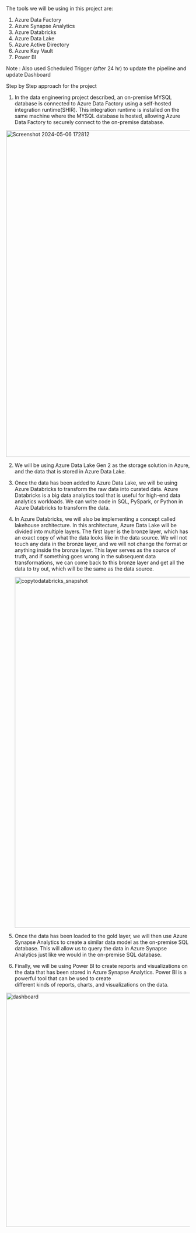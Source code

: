 The tools we will be using in this project are:

1) Azure Data Factory
2) Azure Synapse Analytics
3) Azure Databricks
4) Azure Data Lake
5) Azure Active Directory
6) Azure Key Vault
7) Power BI

Note : Also used Scheduled Trigger (after 24 hr) to update the pipeline and update Dashboard

Step by Step approach for the project

1. In the data engineering project described, an on-premise MYSQL database is connected to Azure Data Factory using a self-hosted integration runtime(SHIR). This integration runtime is installed on the same machine where the MYSQL database is hosted, allowing Azure Data Factory to securely connect to the on-premise database.


<img width="893" alt="Screenshot 2024-05-06 172812" src="https://github.com/Nikhil1998-Mogre/End-to-End-Relatime-Data-Engineering-project/assets/109106842/12886f64-8a2a-46cd-80a0-0518c70b7ee4">

2. We will be using Azure Data Lake Gen 2 as the storage solution in Azure, and the data that is stored in Azure Data Lake.

3. Once the data has been added to Azure Data Lake, we will be using Azure Databricks to transform the raw data into curated data. Azure Databricks is a big data analytics tool that is useful for high-end data analytics workloads. We can write code in SQL, PySpark, or Python in Azure Databricks to transform the data.

4. In Azure Databricks, we will also be implementing a concept called lakehouse architecture. In this architecture, Azure Data Lake will be divided into multiple layers. The first layer is the bronze layer, which has an exact copy of what the data looks like in the data source. We will not touch any data in the bronze layer, and we will not change the format or anything inside the bronze layer. This layer serves as the source of truth, and if something goes wrong in the subsequent data transformations, we can come back to this bronze layer and get all the data to try out, which will be the same as the data source.

   <img width="959" alt="copytodatabricks_snapshot" src="https://github.com/Nikhil1998-Mogre/End-to-End-Relatime-Data-Engineering-project/assets/109106842/eca52929-b0e2-4f27-9f34-852015bfcb7b">

5. Once the data has been loaded to the gold layer, we will then use Azure Synapse Analytics to create a similar data model as the on-premise SQL database. This will allow us to query the data in Azure Synapse Analytics just like we would in the on-premise SQL database.

6. Finally, we will be using Power BI to create reports and visualizations on the data that has been stored in Azure Synapse Analytics. Power BI is a powerful tool that can be used to create    
   different kinds of reports, charts, and visualizations on the data.

<img width="640" alt="dashboard" src="https://github.com/Nikhil1998-Mogre/End-to-End-Relatime-Data-Engineering-project/assets/109106842/e74b4c49-cab8-45c5-afe6-61d373c9f2e8">


